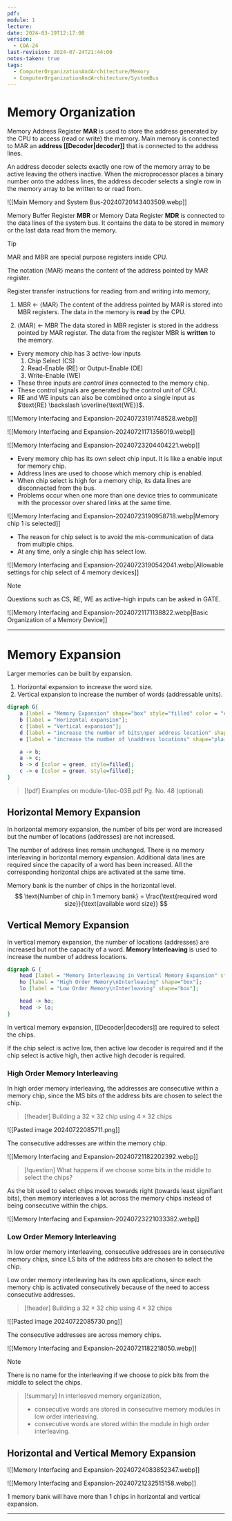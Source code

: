 ```yaml
---
pdf: 
module: 1
lecture: 
date: 2024-03-19T12:17:00
version:
  - COA-24
last-revision: 2024-07-24T21:44:00
notes-taken: true
tags:
  - ComputerOrganizationAndArchitecture/Memory
  - ComputerOrganizationAndArchitecture/SystemBus
---
```

# Memory Organization

Memory Address Register **MAR** is used to store the address generated by the CPU to access (read or write) the memory. Main memory is connected to MAR an **address [[Decoder|decoder]]** that is connected to the address lines.

An address decoder selects exactly one row of the memory array to be active leaving the others inactive. When the microprocessor places a binary number onto the address lines, the address decoder selects a single row in the memory array to be written to or read from.

![[Main Memory and System Bus-20240720143403509.webp]]

Memory Buffer Register **MBR** or Memory Data Register **MDR** is connected to the data lines of the system bus. It contains the data to be stored in memory or the last data read from the memory. 

> [!tip] 
> MAR and MBR are special purpose registers inside CPU.
> 
> The notation $\langle$MAR$\rangle$ means the content of the address pointed by MAR register.

Register transfer instructions for reading from and writing into memory,

1. MBR $\leftarrow$ $\langle$MAR$\rangle$
The content of the address pointed by MAR is stored into MBR registers. The data in the memory is **read** by the CPU.

2. $\langle$MAR$\rangle$ $\leftarrow$ MBR
The data stored in MBR register is stored in the address pointed by MAR register. The data from the register MBR is **written** to the memory.

- Every memory chip has 3 active-low inputs 
	1. Chip Select (CS)
	2. Read-Enable (RE) or Output-Enable (OE)
	3. Write-Enable (WE)
- These three inputs are *control lines* connected to the memory chip. 
- These control signals are generated by the control unit of CPU.
- RE and WE inputs can also be combined onto a single input as $\text{RE} \backslash \overline{\text{WE}}$.

![[Memory Interfacing and Expansion-20240723191748528.webp]]

![[Memory Interfacing and Expansion-20240721171356019.webp]]

![[Memory Interfacing and Expansion-20240723204404221.webp]]

- Every memory chip has its own select chip input. It is like a enable input for memory chip.
- Address lines are used to choose which memory chip is enabled.
- When chip select is high for a memory chip, its data lines are disconnected from the bus.
- Problems occur when one more than one device tries to communicate with the processor over shared links at the same time.

![[Memory Interfacing and Expansion-20240723190958718.webp|Memory chip 1 is selected]]

- The reason for chip select is to avoid the mis-communication of data from multiple chips. 
- At any time, only a single chip has select low.

![[Memory Interfacing and Expansion-20240723190542041.webp|Allowable settings for chip select of 4 memory devices]]

> [!NOTE] 
> Questions such as CS, RE, WE as active-high inputs can be asked in GATE.

![[Memory Interfacing and Expansion-20240721171138822.webp|Basic Organization of a Memory Device]]

---
# Memory Expansion

Larger memories can be built by expansion.
1. Horizontal expansion to increase the word size.
2. Vertical expansion to increase the number of words (addressable units).

```dot
digraph G{
	a [label = "Memory Expansion" shape="box" style="filled" color = "cyan"];
	b [label = "Horizontal expansion"];
	c [label = "Vertical expansion"];
	d [label = "increase the number of bits\nper address location" shape="plaintext"];
	e [label = "increase the number of \naddress locations" shape="plaintext"];

	a -> b;
	a -> c;
	b -> d [color = green, style=filled];
	c -> e [color = green, style=filled];
}
```

> [!pdf] Examples on module-1/lec-03B.pdf Pg. No. 48 (optional)

## Horizontal Memory Expansion

In horizontal memory expansion, the number of bits per word are increased but the number of locations (addresses) are not increased.

The number of address lines remain unchanged.
There is no memory interleaving in horizontal memory expansion.
Additional data lines are required since the capacity of a word has been increased.
All the corresponding horizontal chips are activated at the same time. 

Memory bank is the number of chips in the horizontal level.
$$
\text{Number of chip in 1 memory bank} = \frac{\text{required word size}}{\text{available word size}}
$$

## Vertical Memory Expansion

In vertical memory expansion, the number of locations (addresses) are increased but not the capacity of a word.
**Memory Interleaving** is used to increase the number of address locations.

```dot
digraph G {
	head [label = "Memory Interleaving in Vertical Memory Expansion" style="filled" color="lightgreen"];
	ho [label = "High Order Memory\nInterleaving" shape="box"];
	lo [label = "Low Order Memory\nInterleaving" shape="box"];

	head -> ho;
	head -> lo;
}
```

In vertical memory expansion, [[Decoder|decoders]] are required to select the chips.

If the chip select is active low, then active low decoder is required and if the chip select is active high, then active high decoder is required.

### High Order Memory Interleaving

In high order memory interleaving, the addresses are consecutive within a memory chip, since the MS bits of the address bits are chosen to select the chip.

> [!header] Building a $32 \times 32$ chip using $4 \times 32$ chips

![[Pasted image 20240722085711.png]]

The consecutive addresses are within the memory chip.

![[Memory Interfacing and Expansion-20240721182202392.webp]]


> [!question] What happens if we choose some bits in the middle to select the chips?

As the bit used to select chips moves towards right (towards least signifiant bits), then memory interleaves a lot across the memory chips instead of being consecutive within the chips.

![[Memory Interfacing and Expansion-20240723221033382.webp]]

### Low Order Memory Interleaving

In low order memory interleaving, consecutive addresses are in consecutive memory chips, since LS bits of the address bits are chosen to select the chip.

Low order memory interleaving has its own applications, since each memory chip is activated consecutively because of the need to access consecutive addresses.

> [!header] Building a $32 \times 32$ chip using $4 \times 32$ chips

![[Pasted image 20240722085730.png]]

The consecutive addresses are across memory chips.

![[Memory Interfacing and Expansion-20240721182218050.webp]]

> [!NOTE] 
> There is no name for the interleaving if we choose to pick bits from the middle to select the chips.

> [!summary] 
> In interleaved memory organization, 
> - consecutive words are stored in consecutive memory modules in low order interleaving.
> - consecutive words are stored within the module in high order interleaving.

## Horizontal and Vertical Memory Expansion

![[Memory Interfacing and Expansion-20240724083852347.webp]]

![[Memory Interfacing and Expansion-20240721232515158.webp]]

1 memory bank will have more than 1 chips in horizontal and vertical expansion.

---

